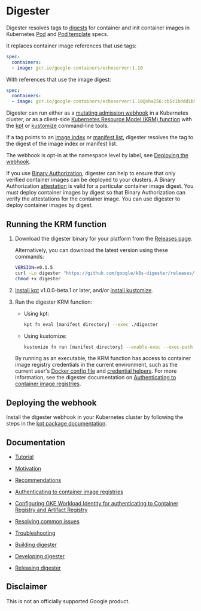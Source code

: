 # Digester

Digester resolves tags to
[digests](https://cloud.google.com/solutions/using-container-images) for
container and init container images in Kubernetes
[Pod](https://kubernetes.io/docs/concepts/workloads/pods/) and
[Pod template](https://kubernetes.io/docs/concepts/workloads/pods/#pod-templates)
specs.

It replaces container image references that use tags:

```yaml
spec:
  containers:
  - image: gcr.io/google-containers/echoserver:1.10
```

With references that use the image digest:

```yaml
spec:
  containers:
  - image: gcr.io/google-containers/echoserver:1.10@sha256:cb5c1bddd1b5665e1867a7fa1b5fa843a47ee433bbb75d4293888b71def53229
```

Digester can run either as a
[mutating admission webhook](https://kubernetes.io/docs/reference/access-authn-authz/extensible-admission-controllers/)
in a Kubernetes cluster, or as a client-side
[Kubernetes Resource Model (KRM) function](https://kpt.dev/book/02-concepts/03-functions)
with the [kpt](https://kpt.dev/) or
[kustomize](https://kubectl.docs.kubernetes.io/guides/introduction/kustomize/)
command-line tools.

If a tag points to an
[image index](https://github.com/opencontainers/image-spec/blob/master/image-index.md#oci-image-index-specification)
or
[manifest list](https://docs.docker.com/registry/spec/manifest-v2-2/#manifest-list),
digester resolves the tag to the digest of the image index or manifest list.

The webhook is opt-in at the namespace level by label, see
[Deploying the webhook](#deploying-the-webhook).

If you use
[Binary Authorization](https://cloud.google.com/binary-authorization/docs),
digester can help to ensure that only verified container images can be deployed
to your clusters. A Binary Authorization
[attestation](https://cloud.google.com/binary-authorization/docs/key-concepts#attestations)
is valid for a particular container image digest. You must deploy container
images by digest so that Binary Authorization can verify the attestations for
the container image. You can use digester to deploy container images by digest.

## Running the KRM function

1.  Download the digester binary for your platform from the
    [Releases page](../../releases).

    Alternatively, you can download the latest version using these commands:

    ```sh
    VERSION=v0.1.5
    curl -Lo digester "https://github.com/google/k8s-digester/releases/download/${VERSION}/digester_$(uname -s)_$(uname -m)"
    chmod +x digester
    ```

2.  [Install kpt](https://kpt.dev/installation/) v1.0.0-beta.1 or later, and/or
    [install kustomize](https://kubectl.docs.kubernetes.io/installation/kustomize/).

3.  Run the digester KRM function:

    -   Using kpt:

        ```sh
        kpt fn eval [manifest directory] --exec ./digester
        ```

    -  Using kustomize:

        ```sh
        kustomize fn run [manifest directory] --enable-exec --exec-path ./digester
        ```

    By running as an executable, the KRM function has access to container
    image registry credentials in the current environment, such as the current
    user's
    [Docker config file](https://github.com/google/go-containerregistry/blob/main/pkg/authn/README.md#the-config-file)
    and
    [credential helpers](https://docs.docker.com/engine/reference/commandline/login/#credential-helper-protocol).
    For more information, see the digester documentation on
    [Authenticating to container image registries](docs/authentication.md).

## Deploying the webhook

Install the digester webhook in your Kubernetes cluster by following the steps
in the [kpt package documentation](manifests/README.md).

## Documentation

-   [Tutorial](https://cloud.google.com/architecture/using-container-image-digests-in-kubernetes-manifests#using_digester)

-   [Motivation](docs/motivation.md)

-   [Recommendations](docs/recommendations.md)

-   [Authenticating to container image registries](docs/authentication.md)

-   [Configuring GKE Workload Identity for authenticating to Container Registry and Artifact Registry](docs/workload-identity.md)

-   [Resolving common issues](docs/common-issues.md)

-   [Troubleshooting](docs/troubleshooting.md)

-   [Building digester](docs/build.md)

-   [Developing digester](docs/development.md)

-   [Releasing digester](docs/release.md)

## Disclaimer

This is not an officially supported Google product.
